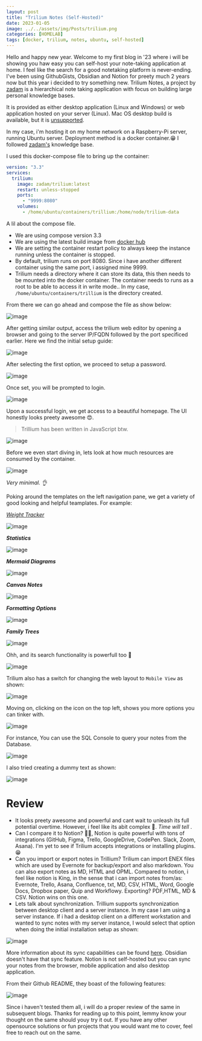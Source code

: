 ```yaml
---
layout: post
title: "Trilium Notes (Self-Hosted)"
date: 2023-01-05
image: ../../assets/img/Posts/trilium.png
categories: [HOMELAB]
tags: [docker, trilium, notes, ubuntu, self-hosted]
---
```


Hello and happy new year. Welcome to my first blog in '23 where i will be showing you haw easy you can self-host your note-taking application at home. I feel like the search for a good notetaking platform is never-ending. I've been using GithubGists, Obsidian and Notion for preety much 2 years now but this year i decided to try something new. Trilium Notes, a project by [zadam](https://github.com/zadam/trilium/) is a hierarchical note taking application with focus on building large personal knowledge bases.

It is provided as either desktop application (Linux and Windows) or web application hosted on your server (Linux). Mac OS desktop build is available, but it is [unsupported](https://github.com/zadam/trilium/wiki/FAQ#mac-os-support).

In my case, i'm hosting it on my home network on a Raspberry-Pi server, running Ubuntu server. Deployment method is a docker container.😁 I followed [zadam's](https://github.com/zadam/trilium/wiki/Docker-server-installation) knowledge base.

I used this docker-compose file to bring up the container:

```yaml
version: "3.3"
services:
  trilium:
    image: zadam/trilium:latest
    restart: unless-stopped
    ports:
      - "9999:8080"
    volumes:
      - /home/ubuntu/containers/trillium:/home/node/trilium-data
```

A lil about the compose file.

- We are using compose version 3.3
- We are using the latest build image from [docker hub](https://hub.docker.com/r/zadam/trilium/tags)
- We are setting the container restart policy to always keep the instance running unless the container is stopped.
- By default, trilium runs on port 8080. Since i have another different container using the same port, i assigned mine 9999.
- Trilium needs a directory where it can store its data, this then needs to be mounted into the docker container. The container needs to runs as a root to be able to access it in write mode.. In my case, `/home/ubuntu/containers/trillium` is the directory created.

From there we can go ahead and compose the file as show below:

![image](https://user-images.githubusercontent.com/58165365/210444836-24005ec2-2a9c-42b2-a215-62179790ab8c.png)

After getting similar output, access the trilium web editor by opening a browser and going to the server IP/FQDN followed by the port specificed earlier. Here we find the initial setup guide:

![image](https://user-images.githubusercontent.com/58165365/210438263-507006f5-7d75-410a-82e1-156e655dee54.png)

After selecting the first option, we proceed to setup a password.

![image](https://user-images.githubusercontent.com/58165365/210438297-06d01d18-44e4-4c58-9e67-61a88400976c.png)

Once set, you will be prompted to login.

![image](https://user-images.githubusercontent.com/58165365/210438324-163c46c4-675b-49a4-8ec6-57823195e39e.png)

Upon a successful login, we get access to a beautiful homepage. The UI honestly looks preety awesome 😍.

> Trillium has been written in JavaScript btw.

![image](https://user-images.githubusercontent.com/58165365/210438363-42ac1d9d-ec35-4abb-8c89-5974489c43f4.png)

Before we even start diving in, lets look at how much resources are consumed by the container.

![image](https://user-images.githubusercontent.com/58165365/210713664-352fb6c8-59ac-4d32-a715-54b9ecdf7d9d.png)

_Very minimal. 👌_

Poking around the templates on the left navigation pane, we get a variety of good looking and helpful teamplates. For example:

_[Weight Tracker](https://github.com/zadam/trilium/wiki/Weight-tracker)_

![image](https://user-images.githubusercontent.com/58165365/210438779-3332945f-56a9-442f-a7d0-d03708c953fe.png)

_**Statistics**_

![image](https://user-images.githubusercontent.com/58165365/210439070-ced0b3e8-407f-4687-b4db-053a6df0f5f2.png)

_**Mermaid Diagrams**_

![image](https://user-images.githubusercontent.com/58165365/210439430-60e0bffd-f616-4a4f-93a7-a6d5a1d24740.png)

_**Canvas Notes**_

![image](https://user-images.githubusercontent.com/58165365/210439531-dc4807e8-55dc-43e5-932d-e9f149b40c13.png)

_**Formatting Options**_

![image](https://user-images.githubusercontent.com/58165365/210439672-2f08f6bd-2c7e-42c1-848b-34678501557b.png)

_**Family Trees**_

![image](https://user-images.githubusercontent.com/58165365/210439965-3796c9af-4bbb-4ee0-9a1b-db091d819ccb.png)

Ohh, and its search functionality is powerfull too 🙌

![image](https://user-images.githubusercontent.com/58165365/210440459-53f7db98-5b05-488c-84ca-37fff0cdf0d8.png)

Trilium also has a switch for changing the web layout to `Mobile View` as shown:

![image](https://user-images.githubusercontent.com/58165365/210446150-6f0aacd1-ca0c-4f03-9a5e-8e593cfd011c.png)

Moving on, clicking on the icon on the top left, shows you more options you can tinker with.

![image](https://user-images.githubusercontent.com/58165365/210713602-7fa10d7c-4145-47e4-aeee-8492bc24e1d3.png)

For instance, You can use the SQL Console to query your notes from the Database.

![image](https://user-images.githubusercontent.com/58165365/210446194-8707f43f-709c-4de3-b11c-aeaaa51402f3.png)

I also tried creating a dummy text as shown:

![image](https://user-images.githubusercontent.com/58165365/210447633-01a3d02b-9398-4106-b458-d2e344aba79d.png)

# Review

- It looks preety awesome and powerful and cant wait to unleash its full potential overtime. However, i feel like its abit complex 🙈. _Time will tell_ .
- Can I compare it to Notion? 🙅‍♂️, Notion is quite powerful with tons of integrations (GitHub, Figma, Trello, GoogleDrive, CodePen. Slack, Zoom, Asana). I'm yet to see if Trilium accepts integrations or installing plugins.😁
- Can you import or export notes in Trillium? Trilium can import ENEX files which are used by Evernote for backup/export and also markdown. You can also export notes as MD, HTML and OPML. Compared to notion, i feel like notion is King, in the sense that i can import notes from/as: Evernote, Trello, Asana, Confluence, txt, MD, CSV, HTML, Word, Google Docs, Dropbox paper, Quip and Workflowy. Exporting? PDF,HTML, MD & CSV. Notion wins on this one.
- Lets talk about synchronization. Trillium supports synchronization between desktop client and a server instance. In my case I am using a server instance. If i had a desktop client on a different workstation and wanted to sync notes with my server instance, I would select that option when doing the initial installation setup as shown:

![image](https://user-images.githubusercontent.com/58165365/210438263-507006f5-7d75-410a-82e1-156e655dee54.png)

More information about its sync capabilities can be found [here](https://github.com/zadam/trilium/wiki/Synchronization). Obsidian doesn't have that sync feature. Notion is not self-hosted but you can sync your notes from the browser, mobile application and also desktop application.

From their Github README, they boast of the following features:

![image](https://user-images.githubusercontent.com/58165365/210756687-9752ad56-c213-49f4-84ad-6e7578b43c0d.png)

Since i haven't tested them all, i will do a proper review of the same in subsequent blogs. Thanks for reading up to this point, lemmy know your thought on the same should youy try it out. If you have any other opensource solutions or fun projects that you would want me to cover, feel free to reach out on the same.
